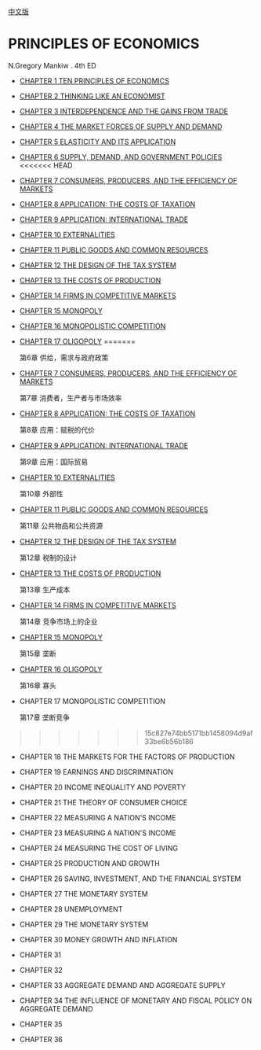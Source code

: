 [中文版](README_zh.md)

# PRINCIPLES OF ECONOMICS

N.Gregory Mankiw . 4th ED

- [CHAPTER 1 TEN PRINCIPLES OF ECONOMICS](chapter1.md)
- [CHAPTER 2 THINKING LIKE AN ECONOMIST](chapter2.md)
- [CHAPTER 3 INTERDEPENDENCE AND THE GAINS FROM TRADE](chapter3.md)
- [CHAPTER 4 THE MARKET FORCES OF SUPPLY AND DEMAND](chapter4.md)
- [CHAPTER 5 ELASTICITY AND ITS APPLICATION](chapter5.md)
- [CHAPTER 6 SUPPLY, DEMAND, AND GOVERNMENT POLICIES](chapter6.md)
<<<<<<< HEAD
- [CHAPTER 7 CONSUMERS, PRODUCERS, AND THE EFFICIENCY OF MARKETS](chapter7.md)
- [CHAPTER 8 APPLICATION: THE COSTS OF TAXATION](chapter8.md)
- [CHAPTER 9 APPLICATION: INTERNATIONAL TRADE](chapter9.md)
- [CHAPTER 10 EXTERNALITIES](chapter10.md)
- [CHAPTER 11 PUBLIC GOODS AND COMMON RESOURCES](chapter11.md)
- [CHAPTER 12 THE DESIGN OF THE TAX SYSTEM](chapter12.md)
- [CHAPTER 13 THE COSTS OF PRODUCTION](chapter13.md)
- [CHAPTER 14 FIRMS IN COMPETITIVE MARKETS](chapter14.md)
- [CHAPTER 15 MONOPOLY](chapter15.md)
- [CHAPTER 16 MONOPOLISTIC COMPETITION](chapter16.md)
- [CHAPTER 17 OLIGOPOLY](chapter17.md)
=======

  第6章 供给，需求与政府政策

- [CHAPTER 7 CONSUMERS, PRODUCERS, AND THE EFFICIENCY OF MARKETS](chapter7.md)

  第7章 消费者，生产者与市场效率

- [CHAPTER 8 APPLICATION: THE COSTS OF TAXATION](chapter8.md)

  第8章 应用：赋税的代价

- [CHAPTER 9 APPLICATION: INTERNATIONAL TRADE](chapter9.md)

  第9章 应用：国际贸易

- [CHAPTER 10 EXTERNALITIES](chapter10.md)

  第10章 外部性

- [CHAPTER 11 PUBLIC GOODS AND COMMON RESOURCES](chapter11.md)

  第11章 公共物品和公共资源

- [CHAPTER 12 THE DESIGN OF THE TAX SYSTEM](chapter12.md)

  第12章 税制的设计

- [CHAPTER 13 THE COSTS OF PRODUCTION](chapter13.md)

  第13章 生产成本

- [CHAPTER 14 FIRMS IN COMPETITIVE MARKETS](chapter14.md)

  第14章 竞争市场上的企业

- [CHAPTER 15 MONOPOLY](chapter15.md)

  第15章 垄断

- [CHAPTER 16 OLIGOPOLY](chapter16.md)

  第16章 寡头

- CHAPTER 17 MONOPOLISTIC COMPETITION

  第17章 垄断竞争

>>>>>>> 15c827e74bb5171bb1458094d9af33be6b56b186
- CHAPTER 18 THE MARKETS FOR THE FACTORS OF PRODUCTION

- CHAPTER 19 EARNINGS AND DISCRIMINATION

- CHAPTER 20 INCOME INEQUALITY AND POVERTY

- CHAPTER 21 THE THEORY OF CONSUMER CHOICE

- CHAPTER 22 MEASURING A NATION'S INCOME

- CHAPTER 23 MEASURING A NATION'S INCOME

- CHAPTER 24 MEASURING THE COST OF LIVING

- CHAPTER 25 PRODUCTION AND GROWTH

- CHAPTER 26 SAVING, INVESTMENT, AND THE FINANCIAL SYSTEM

- CHAPTER 27 THE MONETARY SYSTEM

- CHAPTER 28 UNEMPLOYMENT

- CHAPTER 29 THE MONETARY SYSTEM

- CHAPTER 30 MONEY GROWTH AND INFLATION

- CHAPTER 31 

- CHAPTER 32

- CHAPTER 33 AGGREGATE DEMAND AND AGGREGATE SUPPLY

- CHAPTER 34 THE INFLUENCE OF MONETARY AND FISCAL POLICY ON AGGREGATE DEMAND

- CHAPTER 35 

- CHAPTER 36
